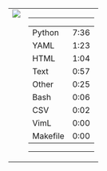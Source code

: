 
<table><tr>
<td valign="top">
  <img src="https://wakatime.com/share/@Aperture/0cd21d5d-ac4f-458d-9c71-d06f479c1297.png" />
</td>

<td valign="top">
  <hr>
  <table>
    <tr><td>Python</td><td>7:36</td></tr><tr><td>YAML</td><td>1:23</td></tr><tr><td>HTML</td><td>1:04</td></tr><tr><td>Text</td><td>0:57</td></tr><tr><td>Other</td><td>0:25</td></tr><tr><td>Bash</td><td>0:06</td></tr><tr><td>CSV</td><td>0:02</td></tr><tr><td>VimL</td><td>0:00</td></tr><tr><td>Makefile</td><td>0:00</td></tr>
  </table>
  <hr>
</td>
</tr></table>

